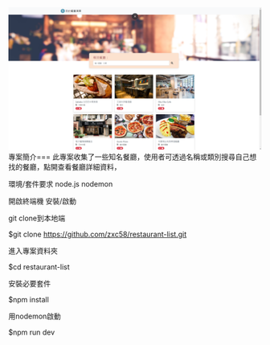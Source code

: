 ![image](https://github.com/zxc58/restaurant-list/blob/1d6dd1311c8cfdefc3681d50cf5bea9a5ed89183/resPic.png)
專案簡介===
此專案收集了一些知名餐廳，使用者可透過名稱或類別搜尋自己想找的餐廳，點開查看餐廳詳細資料，


環境/套件要求
node.js
nodemon 


開啟終端機 安裝/啟動

git clone到本地端

$git clone https://github.com/zxc58/restaurant-list.git

進入專案資料夾

$cd restaurant-list

安裝必要套件

$npm install

用nodemon啟動

$npm run dev

